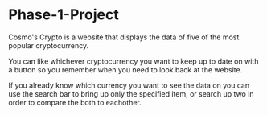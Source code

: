 # Phase-1-Project

Cosmo's Crypto is a website that displays the data of five of the most popular cryptocurrency.

You can like whichever cryptocurrency you want to keep up to date on with a button so you remember when you need to look back at the website.

If you already know which currency you want to see the data on you can use the search bar to bring up only the specified item, or search up two in order to compare the both to eachother.